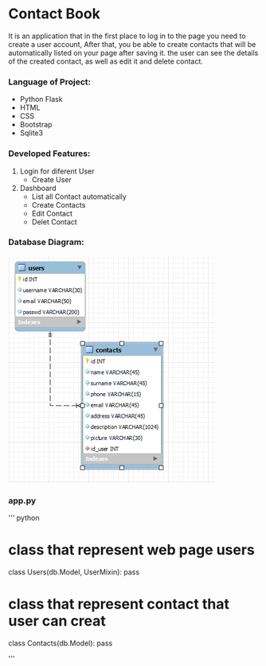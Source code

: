 # Contact Book

It is an application that in the first place to log in to the page you need to create a user account, After that, you be able to create contacts that will be automatically listed on your page after saving it. the user can see the details of the created contact, as well as edit it and delete contact.

### Language of Project:

- Python Flask
- HTML
- CSS
- Bootstrap
- Sqlite3

### Developed Features:

1. Login for diferent User
   - Create User
2. Dashboard
   - List all Contact automatically
   - Create Contacts
   - Edit Contact
   - Delet Contact

### Database Diagram:

![Database Diagram](static/picture_files/db_diagram.PNG)

### app.py
''' python
# class that represent web page users
class Users(db.Model, UserMixin):
   pass
# class that represent contact that user can creat
class Contacts(db.Model):
   pass
 

'''




